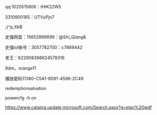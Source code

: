 qq:1020515806：tHiK22W5

3310900185：UTVyPjn7

;{^p,XkB

史强网盘：15652889696：@Shi_Qiang&

史强lol账号：3057782700：c7889442

老王：622908398624579316

9dm，orange11

播放密码11380-C5A1-9091-4596-2C49

redemptionsalvation

powercfg -h on

https://www.catalog.update.microsoft.com/Search.aspx?q=elan%20wdf

​	


